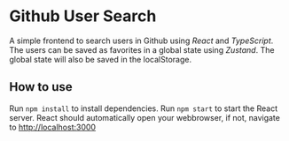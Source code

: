 # Github User Search

A simple frontend to search users in Github using _React_ and _TypeScript_.
The users can be saved as favorites in a global state using _Zustand_.
The global state will also be saved in the localStorage.

## How to use

Run `npm install` to install dependencies.
Run `npm start` to start the React server.
React should automatically open your webbrowser, if not, navigate to [http://localhost:3000](http://localhost:3000)
